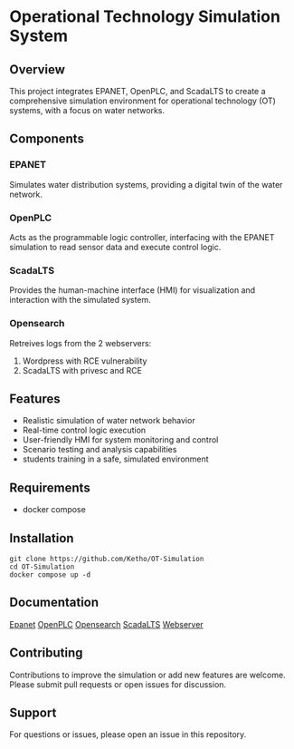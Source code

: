 # Operational Technology Simulation System

## Overview

This project integrates EPANET, OpenPLC, and ScadaLTS to create a comprehensive simulation environment for operational technology (OT) systems, with a focus on water networks.

## Components

### EPANET
Simulates water distribution systems, providing a digital twin of the water network.

### OpenPLC
Acts as the programmable logic controller, interfacing with the EPANET simulation to read sensor data and execute control logic.

### ScadaLTS
Provides the human-machine interface (HMI) for visualization and interaction with the simulated system.

### Opensearch
Retreives logs from the 2 webservers: 
1. Wordpress with RCE vulnerability
2. ScadaLTS with privesc and RCE

## Features

- Realistic simulation of water network behavior
- Real-time control logic execution
- User-friendly HMI for system monitoring and control
- Scenario testing and analysis capabilities
- students training in a safe, simulated environment

## Requirements
- docker compose

## Installation
```
git clone https://github.com/Ketho/OT-Simulation
cd OT-Simulation
docker compose up -d
```

## Documentation
[Epanet](docs/epanet.md)
[OpenPLC](docs/openplc.md)
[Opensearch](docs/opensearch.md)
[ScadaLTS](docs/scadalts.md)
[Webserver](docs/webserver.md)

## Contributing

Contributions to improve the simulation or add new features are welcome. Please submit pull requests or open issues for discussion.

## Support

For questions or issues, please open an issue in this repository.
